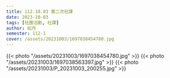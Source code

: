 ```yaml
---
title: 112.10.03 第二次社課
date: 2023-10-03
tags: [社團活動, 社課]
author: 如月
semester: 112-1
cover: /assets/20231003/1697038454780.jpg
---
```


{{< photo "/assets/20231003/1697038454780.jpg" >}}
{{< photo "/assets/20231003/1697038563397.jpg" >}}
{{< photo "/assets/20231003/P_20231003_200255.jpg" >}}
